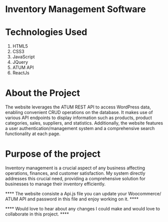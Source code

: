 # Inventory Management Software

# Technologies Used
1. HTML5
2. CSS3
3. JavaScript
4. JQuery
5. ATUM API
6. ReactJs

# About the Project
The website leverages the ATUM REST API to access WordPress data, enabling convenient CRUD operations on the database. It makes use of various API endpoints to display information such as products, product categories, sales, suppliers, and statistics. Additionally, the website features a user authentication/management system and a comprehensive search functionality at each page.

# Purpose of the project
Inventory management is a crucial aspect of any business affecting operations, finances, and customer satisfaction. My system directly addresses this crucial need, providing a comprehensive solution for businesses to manage their inventory efficiently.

**** The website consiste a Api.js file you can update your Woocommerce/ ATUM API and password in this file and enjoy working on it. ****

**** Would love to hear about any changes I could make and would love to collaborate in this project. ****

